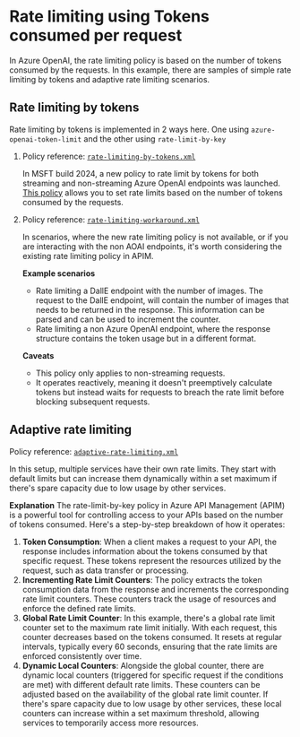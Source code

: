 # Rate limiting using Tokens consumed per request

In Azure OpenAI, the rate limiting policy is based on the number of tokens consumed by the requests. In this example, there are samples of simple rate limiting by tokens and adaptive rate limiting scenarios.

## Rate limiting by tokens

Rate limiting by tokens is implemented in 2 ways here. One using `azure-openai-token-limit` and the other using `rate-limit-by-key`

1. Policy reference: [`rate-limiting-by-tokens.xml`](./rate-limiting-by-tokens.xml)

    In MSFT build 2024, a new policy to rate limit by tokens for both streaming and non-streaming Azure OpenAI endpoints was launched. [This policy](https://learn.microsoft.com/en-us/azure/api-management/azure-openai-token-limit-policy) allows you to set rate limits based on the number of tokens consumed by the requests.

2. Policy reference: [`rate-limiting-workaround.xml`](./rate-limiting-workaround.xml)

   In scenarios, where the new rate limiting policy is not available, or if you are interacting with the non AOAI endpoints, it's worth considering the existing rate limiting policy in APIM.

   **Example scenarios**

   - Rate limiting a DallE endpoint with the number of images. The request to the DallE endpoint, will contain the number of images that needs to be returned in the response. This information can be parsed and can be used to increment the counter.
   - Rate limiting a non Azure OpenAI endpoint, where the response structure contains the token usage but in a different format.

    **Caveats**

   - This policy only applies to non-streaming requests.
   - It operates reactively, meaning it doesn't preemptively calculate tokens but instead waits for requests to breach the rate limit before blocking subsequent requests.

## Adaptive rate limiting

Policy reference: [`adaptive-rate-limiting.xml`](./adaptive-rate-limiting.xml)

In this setup, multiple services have their own rate limits. They start with default limits but can increase them dynamically within a set maximum if there's spare capacity due to low usage by other services.

**Explanation**
   The rate-limit-by-key policy in Azure API Management (APIM) is a powerful tool for controlling access to your APIs based on the number of tokens consumed. Here's a step-by-step breakdown of how it operates:

   1. **Token Consumption**: When a client makes a request to your API, the response includes information about the tokens consumed by that specific request. These tokens represent the resources utilized by the request, such as data transfer or processing.
   2. **Incrementing Rate Limit Counters**: The policy extracts the token consumption data from the response and increments the corresponding rate limit counters. These counters track the usage of resources and enforce the defined rate limits.
   3. **Global Rate Limit Counter**: In this example, there's a global rate limit counter set to the maximum rate limit initially. With each request, this counter decreases based on the tokens consumed. It resets at regular intervals, typically every 60 seconds, ensuring that the rate limits are enforced consistently over time.
   4. **Dynamic Local Counters**: Alongside the global counter, there are dynamic local counters (triggered for specific request if the conditions are met) with different default rate limits. These counters can be adjusted based on the availability of the global rate limit counter. If there's spare capacity due to low usage by other services, these local counters can increase within a set maximum threshold, allowing services to temporarily access more resources.
